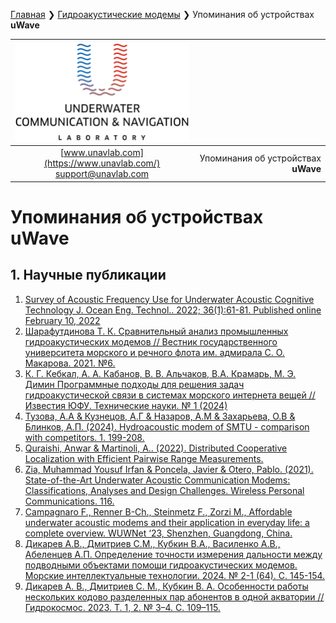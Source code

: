 [Главная](/README_RU) ❯ [Гидроакустические модемы](/underwater_acoustic_modems_ru) ❯ Упоминания об устройствах **uWave**

<div style="page-break-after: always;"></div>

| ![logo](/documentation/sm_logo.png) |  |
| :---: | ---: |
| [www.unavlab.com](https://www.unavlab.com/) <br/> [support@unavlab.com](mailto:support@unavlab.com) | Упоминания об устройствах **uWave**  |
    
# Упоминания об устройствах **uWave**

<div style="page-break-after: always;"></div>

## 1. Научные публикации

1. [Survey of Acoustic Frequency Use for Underwater Acoustic Cognitive Technology J. Ocean Eng. Technol.. 2022; 36(1):61-81. Published online February 10, 2022](https://doi.org/10.26748/KSOE.2021.073)
2. [Шарафутдинова Т. К. Сравнительный анализ промышленных гидроакустических модемов // Вестник государственного университета морского и речного флота им. адмирала С. О. Макарова. 2021. №6.](https://journal.gumrf.ru/jour/article/view/169/169)
3. [К. Г. Кебкал, А. А. Кабанов, В. В. Альчаков, В.А. Крамарь, М. Э. Димин Программные подходы для решения задач гидроакустической связи в системах морского интернета вещей // Известия ЮФУ. Технические науки. № 1 (2024)](https://izv-tn.tti.sfedu.ru/index.php/izv_tn/article/view/909)
4. [Тузова, А.А & Кузнецов, А.Г & Назаров, А.М & Захарьева, О.В & Блинков, А.П. (2024). Hydroacoustic modem of SMTU - comparison with competitors. 1. 199-208.](http://morintex.ru/wp-content/files_mf/1710004388MIT112014.pdf#page=200)
5. [Quraishi, Anwar & Martinoli, A.. (2022). Distributed Cooperative Localization with Efficient Pairwise Range Measurements.](https://infoscience.epfl.ch/entities/publication/cf2047fe-5f3f-42a6-bc65-654fcd7dfc25)
6. [Zia, Muhammad Yousuf Irfan & Poncela, Javier & Otero, Pablo. (2021). State-of-the-Art Underwater Acoustic Communication Modems: Classifications, Analyses and Design Challenges. Wireless Personal Communications. 116.](https://www.researchgate.net/publication/341253870_State-of-the-Art_Underwater_Acoustic_Communication_Modems_Classifications_Analyses_and_Design_Challenges)
7. [Campagnaro F., Renner B-Ch., Steinmetz F., Zorzi M., Affordable underwater acoustic modems and their application in everyday life: a complete overview. WUWNet ‘23, Shenzhen, Guangdong, China.](https://signet.dei.unipd.it/wp-content/uploads/2023/11/low-cost.pdf)
8. [Дикарев А.В., Дмитриев С.М., Кубкин В.А., Василенко А.В., Абеленцев А.П. Определение точности измерения дальности между подводными объектами помощи гидроакустических модемов. Морские интеллектуальные технологии. 2024. № 2-1 (64). С. 145-154.](http://morintex.ru/wp-content/files_mf/1717334385MIT2PART12014.pdf#page=146)
9. [Дикарев А. В., Дмитриев С. М., Кубкин В. А. Особенности работы нескольких кодово разделенных пар абонентов в одной акватории // Гидрокосмос. 2023. Т. 1, 2. № 3–4. С. 109–115.](https://pdf.hydrocosmos.ru/uploads/Hydrocosmos_3_4_1_2_154s_2_compressed_6c6061e257.pdf#page=111)



  
<div style="page-break-after: always;"></div>
  

